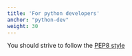 ```yaml
---
title: 'For python developers'
anchor: "python-dev"
weight: 30
---
```


You should strive to follow the [PEP8 style](https://www.python.org/dev/peps/pep-0008)
